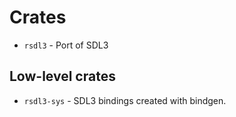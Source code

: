 # Crates

- `rsdl3` - Port of SDL3

## Low-level crates

- `rsdl3-sys` - SDL3 bindings created with bindgen.
